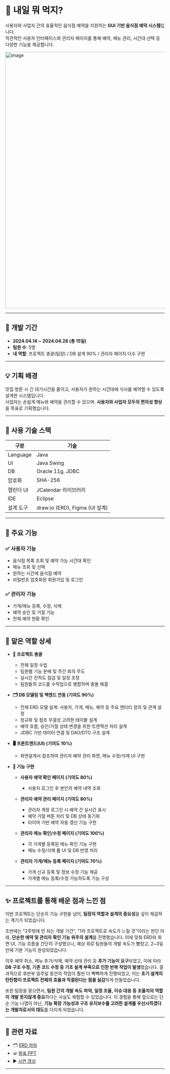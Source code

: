 # 🍱 내일 뭐 먹지?

사용자와 사업자 간의 효율적인 음식점 예약을 지원하는 **GUI 기반 음식점 예약 시스템**입니다.  
직관적인 사용자 인터페이스와 관리자 페이지를 통해 예약, 메뉴 관리, 시간대 선택 등 다양한 기능을 제공합니다.

<img width="851" height="808" alt="image" src="https://github.com/user-attachments/assets/0c799022-c865-41a0-8a1c-3cfa72eaf60e" />


---

## 📅 개발 기간

- **2024.04.14 ~ 2024.04.28 (총 15일)**  
- **팀원 수**: 5명  
- **내 역할**: 프로젝트 총괄(팀장) / DB 설계 90% / 관리자 페이지 다수 구현

---

## 💡 기획 배경

맛집 방문 시 긴 대기시간을 줄이고, 사용자가 원하는 시간대에 식사를 예약할 수 있도록 설계한 시스템입니다.  
사업자는 손쉽게 메뉴와 예약을 관리할 수 있으며, **사용자와 사업자 모두의 편의성 향상**을 목표로 기획했습니다.

---

## 🔧 사용 기술 스택

| 구분 | 기술 |
|------|------|
| Language | Java |
| UI | Java Swing |
| DB | Oracle 11g, JDBC |
| 암호화 | SHA-256 |
| 캘린더 UI | JCalendar 라이브러리 |
| IDE | Eclipse |
| 설계 도구 | draw.io (ERD), Figma (UI 설계) |

---

## 🧩 주요 기능

### ✅ 사용자 기능
- 음식점 목록 조회 및 예약 가능 시간대 확인
- 메뉴 조회 및 선택
- 원하는 시간에 음식점 예약
- 비밀번호 암호화된 회원가입 및 로그인

### ✅ 관리자 기능
- 가게/메뉴 등록, 수정, 삭제
- 예약 승인 및 거절 기능
- 전체 예약 현황 확인

---

## 📌 맡은 역할 상세
- **📅 프로젝트 총괄**
  - 전체 일정 수립
  - 팀원별 기능 분배 및 주간 회의 주도
  - 실시간 진척도 점검 및 일정 조정
  - 팀원들의 코드를 수작업으로 병합하며 충돌 해결
    
- **🗂️ DB 모델링 및 백엔드 연동 (기여도 90%)**
  - 전체 ERD 모델 설계: 사용자, 가게, 메뉴, 예약 등 주요 엔티티 정의 및 관계 설정
  - 정규화 및 참조 무결성 고려한 테이블 설계
  - 예약 흐름, 승인/거절 상태 변경을 위한 트랜잭션 처리 설계
  - JDBC 기반 데이터 연결 및 DAO/DTO 구조 설계

- **🖥️ 프론트엔드(UI) (기여도 10%)**
  - 화면설계서 참조하여 관리자 예약 관리 화면, 메뉴 수정/삭제 UI 구현

- **🔄 기능 구현**
  - **사용자 예약 확인 페이지 (기여도 80%)**
    - 사용자 로그인 후 본인의 예약 내역 조회

  - **관리자 예약 관리 페이지 (기여도 80%)**
    - 관리자 계정 로그인 시 예약 건 실시간 표시
    - 예약 거절 버튼 처리 및 DB 상태 동기화
    - 타이머 기반 예약 자동 갱신 기능 구현

  - **관리자 메뉴 확인/수정 페이지 (기여도 100%)**
    - 각 가게별 등록된 메뉴 확인 기능 구현
    - 메뉴 수정/삭제 폼 UI 및 DB 반영 처리 

  - **관리자 가게/메뉴 등록 페이지 (기여도 70%)**
    - 가게 신규 등록 및 정보 수정 기능 제공
    - 가게별 메뉴 등록/수정 가능하도록 기능 구성 

---

## ✨ 프로젝트를 통해 배운 점과 느낀 점

이번 프로젝트는 단순히 기능 구현을 넘어, **팀장의 역할과 설계의 중요성**을 깊이 체감하는 계기가 되었습니다.

초반에는 "2주밖에 안 되는 개발 기간", "1차 프로젝트로 속도가 느릴 것"이라는 판단 아래, **단순한 예약 및 관리자 확인 기능 위주의 설계**를 진행했습니다. 이에 맞춰 ERD와 화면 UI, 기능 흐름을 간단히 구성했으나, 예상 외로 팀원들의 개발 속도가 빨랐고, 2~3일 만에 기본 기능이 완성되었습니다.

이후 예약 취소, 메뉴 추가/삭제, 예약 상태 관리 등 **추가 기능이 요구**되었고, 이에 따라 **DB 구조 수정, 기존 코드 수정 등 기초 설계 부족으로 인한 반복 작업이 발생**했습니다. 결과적으로 후반부 일주일 동안의 작업이 훨씬 더 빡빡하게 진행되었고, 이는 **초기 설계의 탄탄함이 프로젝트 전체의 효율과 직결된다는 점을 실감**하게 만들었습니다.

또한 팀장을 맡으면서, **팀원 간의 개발 속도 파악, 일정 조율, 이슈 대응 등 조율자의 역할이 개발 못지않게 중요**하다는 사실도 체험할 수 있었습니다.
이 경험을 통해 앞으로는 단순 기능 나열이 아닌, **기능 확장 가능성과 구조 유지보수를 고려한 설계를 우선시하겠다는 개발자로서의 태도**를 다지게 되었습니다.

---

## 🔗 관련 자료

- 🗂️ [ERD 파일](https://drive.google.com/file/d/16R0uBjChg2aDMdAs_4PqOZrjyrdNen--/view?usp=sharing)
- 📊 [발표 PPT](https://docs.google.com/presentation/d/11NJRVsx3GhBFVpGjqQiJaEui0PqJejEz/edit?usp=sharing&ouid=106436189513240672230&rtpof=true&sd=true)
- ▶️ [시연 영상](https://drive.google.com/file/d/1hWBYnBIuDHO4ibnCwDXhyAO5j8Yuc1Nn/view?usp=sharing)

---
